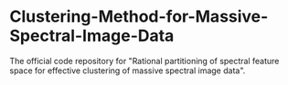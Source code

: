 # Clustering-Method-for-Massive-Spectral-Image-Data
The official code repository for "Rational partitioning of spectral feature space for effective clustering of massive spectral image data".
